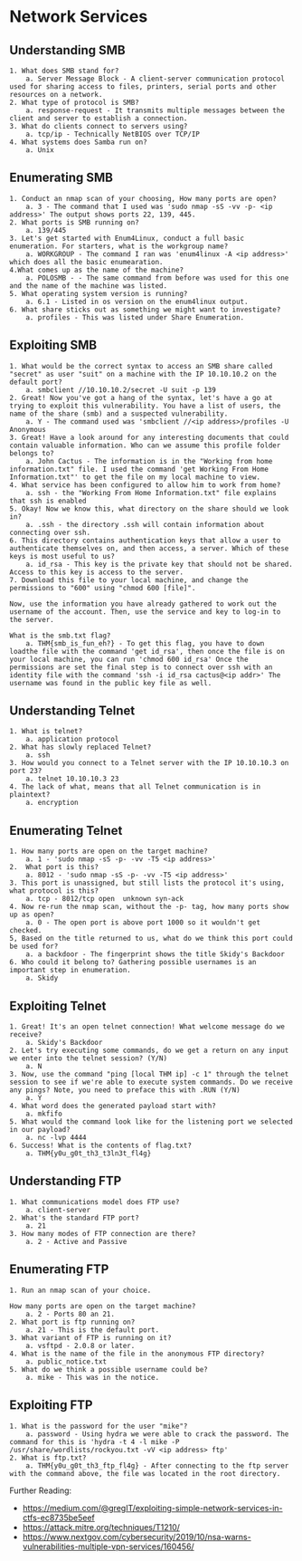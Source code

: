 # Network Services

## Understanding SMB

    1. What does SMB stand for?    
        a. Server Message Block - A client-server communication protocol used for sharing access to files, printers, serial ports and other resources on a network.
    2. What type of protocol is SMB?
        a. response-request - It transmits multiple messages between the client and server to establish a connection.
    3. What do clients connect to servers using?    
        a. tcp/ip - Technically NetBIOS over TCP/IP
    4. What systems does Samba run on?
        a. Unix

## Enumerating SMB

    1. Conduct an nmap scan of your choosing, How many ports are open?
        a. 3 - The command that I used was 'sudo nmap -sS -vv -p- <ip address>' The output shows ports 22, 139, 445.
    2. What ports is SMB running on?
        a. 139/445
    3. Let's get started with Enum4Linux, conduct a full basic enumeration. For starters, what is the workgroup name?
        a. WORKGROUP - The command I ran was 'enum4linux -A <ip address>' which does all the basic enumearation.
    4.What comes up as the name of the machine?        
        a. POLOSMB - - The same command from before was used for this one and the name of the machine was listed.
    5. What operating system version is running?    
        a. 6.1 - Listed in os version on the enum4linux output.
    6. What share sticks out as something we might want to investigate?    
        a. profiles - This was listed under Share Enumeration.

## Exploiting SMB

    1. What would be the correct syntax to access an SMB share called "secret" as user "suit" on a machine with the IP 10.10.10.2 on the default port?
        a. smbclient //10.10.10.2/secret -U suit -p 139
    2. Great! Now you've got a hang of the syntax, let's have a go at trying to exploit this vulnerability. You have a list of users, the name of the share (smb) and a suspected vulnerability.
        a. Y - The command used was 'smbclient //<ip address>/profiles -U Anonymous
    3. Great! Have a look around for any interesting documents that could contain valuable information. Who can we assume this profile folder belongs to?
        a. John Cactus - The information is in the "Working from home information.txt" file. I used the command 'get Working From Home Information.txt"' to get the file on my local machine to view.
    4. What service has been configured to allow him to work from home?
        a. ssh - the "Working From Home Information.txt" file explains that ssh is enabled
    5. Okay! Now we know this, what directory on the share should we look in?
        a. .ssh - the directory .ssh will contain information about connecting over ssh.
    6. This directory contains authentication keys that allow a user to authenticate themselves on, and then access, a server. Which of these keys is most useful to us?
        a. id_rsa - This key is the private key that should not be shared. Access to this key is access to the server.
    7. Download this file to your local machine, and change the permissions to "600" using "chmod 600 [file]".

    Now, use the information you have already gathered to work out the username of the account. Then, use the service and key to log-in to the server.

    What is the smb.txt flag?
        a. THM{smb_is_fun_eh?} - To get this flag, you have to down loadthe file with the command 'get id_rsa', then once the file is on your local machine, you can run 'chmod 600 id_rsa' Once the permissions are set the final step is to connect over ssh with an identity file with the command 'ssh -i id_rsa cactus@<ip addr>' The username was found in the public key file as well.

## Understanding Telnet

    1. What is telnet?
        a. application protocol
    2. What has slowly replaced Telnet?
        a. ssh
    3. How would you connect to a Telnet server with the IP 10.10.10.3 on port 23?
        a. telnet 10.10.10.3 23
    4. The lack of what, means that all Telnet communication is in plaintext?
        a. encryption

## Enumerating Telnet

    1. How many ports are open on the target machine?    
        a. 1 - 'sudo nmap -sS -p- -vv -T5 <ip address>'
    2.  What port is this?
        a. 8012 - 'sudo nmap -sS -p- -vv -T5 <ip address>'
    3. This port is unassigned, but still lists the protocol it's using, what protocol is this?     
        a. tcp - 8012/tcp open  unknown syn-ack
    4. Now re-run the nmap scan, without the -p- tag, how many ports show up as open?
        a. 0 - The open port is above port 1000 so it wouldn't get checked.
    5, Based on the title returned to us, what do we think this port could be used for?
        a. a backdoor - The fingerprint shows the title Skidy's Backdoor
    6. Who could it belong to? Gathering possible usernames is an important step in enumeration.
        a. Skidy

## Exploiting Telnet

    1. Great! It's an open telnet connection! What welcome message do we receive?
        a. Skidy's Backdoor
    2. Let's try executing some commands, do we get a return on any input we enter into the telnet session? (Y/N)
        a. N
    3. Now, use the command "ping [local THM ip] -c 1" through the telnet session to see if we're able to execute system commands. Do we receive any pings? Note, you need to preface this with .RUN (Y/N)
        a. Y
    4. What word does the generated payload start with?
        a. mkfifo
    5. What would the command look like for the listening port we selected in our payload?
        a. nc -lvp 4444
    6. Success! What is the contents of flag.txt?
        a. THM{y0u_g0t_th3_t3ln3t_fl4g}

## Understanding FTP

    1. What communications model does FTP use?
        a. client-server
    2. What's the standard FTP port?
        a. 21
    3. How many modes of FTP connection are there?    
        a. 2 - Active and Passive
    
## Enumerating FTP

    1. Run an nmap scan of your choice.

    How many ports are open on the target machine?
        a. 2 - Ports 80 an 21.
    2. What port is ftp running on?
        a. 21 - This is the default port.
    3. What variant of FTP is running on it?
        a. vsftpd - 2.0.8 or later.
    4. What is the name of the file in the anonymous FTP directory?
        a. public_notice.txt
    5. What do we think a possible username could be?
        a. mike - This was in the notice.

## Exploiting FTP

    1. What is the password for the user "mike"?
        a. password - Using hydra we were able to crack the password. The command for this is 'hydra -t 4 -l mike -P /usr/share/wordlists/rockyou.txt -vV <ip address> ftp'
    2. What is ftp.txt?
        a. THM{y0u_g0t_th3_ftp_fl4g} - After connecting to the ftp server with the command above, the file was located in the root directory.

Further Reading:
- https://medium.com/@gregIT/exploiting-simple-network-services-in-ctfs-ec8735be5eef
- https://attack.mitre.org/techniques/T1210/
- https://www.nextgov.com/cybersecurity/2019/10/nsa-warns-vulnerabilities-multiple-vpn-services/160456/